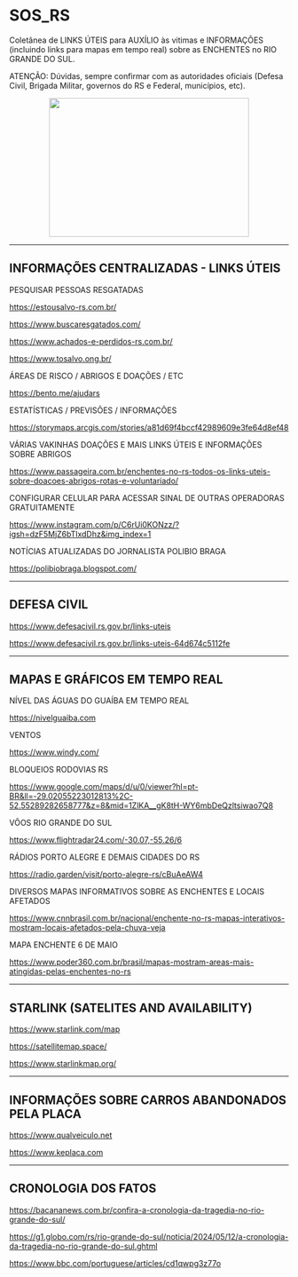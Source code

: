 # SOS_RS
Coletânea de LINKS ÚTEIS para AUXÍLIO às vitimas e INFORMAÇÕES (incluindo links para mapas em tempo real) sobre as ENCHENTES no RIO GRANDE DO SUL.

ATENÇÃO: Dúvidas, sempre confirmar com as autoridades oficiais (Defesa Civil, Brigada Militar, governos do RS e Federal, municípios, etc).

<p align="center">
  <img src="https://github.com/heltonx/SOS_RS/assets/52825808/0bf8b97b-04e3-434b-9a91-c3f1218aa391" width=360px height=250px />
</p>



------------
INFORMAÇÕES CENTRALIZADAS - LINKS ÚTEIS
------------

PESQUISAR PESSOAS RESGATADAS

https://estousalvo-rs.com.br/

https://www.buscaresgatados.com/

https://www.achados-e-perdidos-rs.com.br/

https://www.tosalvo.ong.br/

ÁREAS DE RISCO / ABRIGOS E DOAÇÕES / ETC

https://bento.me/ajudars

ESTATÍSTICAS / PREVISÕES / INFORMAÇÕES

https://storymaps.arcgis.com/stories/a81d69f4bccf42989609e3fe64d8ef48

VÁRIAS VAKINHAS DOAÇÕES E MAIS LINKS ÚTEIS E INFORMAÇÕES SOBRE ABRIGOS

https://www.passageira.com.br/enchentes-no-rs-todos-os-links-uteis-sobre-doacoes-abrigos-rotas-e-voluntariado/

CONFIGURAR CELULAR PARA ACESSAR SINAL DE OUTRAS OPERADORAS GRATUITAMENTE

https://www.instagram.com/p/C6rUi0KONzz/?igsh=dzF5MjZ6bTlxdDhz&img_index=1

NOTÍCIAS ATUALIZADAS DO JORNALISTA POLIBIO BRAGA

https://polibiobraga.blogspot.com/

------------
DEFESA CIVIL
------------

https://www.defesacivil.rs.gov.br/links-uteis

https://www.defesacivil.rs.gov.br/links-uteis-64d674c5112fe


------------
MAPAS E GRÁFICOS EM TEMPO REAL
------------

NÍVEL DAS ÁGUAS DO GUAÍBA EM TEMPO REAL

https://nivelguaiba.com

VENTOS

https://www.windy.com/

BLOQUEIOS RODOVIAS RS

https://www.google.com/maps/d/u/0/viewer?hl=pt-BR&ll=-29.02055223012813%2C-52.55289282658777&z=8&mid=1ZlKA__gK8tH-WY6mbDeQzltsiwao7Q8

VÔOS RIO GRANDE DO SUL

https://www.flightradar24.com/-30.07,-55.26/6

RÁDIOS PORTO ALEGRE E DEMAIS CIDADES DO RS

https://radio.garden/visit/porto-alegre-rs/cBuAeAW4

DIVERSOS MAPAS INFORMATIVOS SOBRE AS ENCHENTES E LOCAIS AFETADOS

https://www.cnnbrasil.com.br/nacional/enchente-no-rs-mapas-interativos-mostram-locais-afetados-pela-chuva-veja

MAPA ENCHENTE 6 DE MAIO

https://www.poder360.com.br/brasil/mapas-mostram-areas-mais-atingidas-pelas-enchentes-no-rs

------------
STARLINK (SATELITES AND AVAILABILITY)
------------

https://www.starlink.com/map

https://satellitemap.space/

https://www.starlinkmap.org/

------------
INFORMAÇÕES SOBRE CARROS ABANDONADOS PELA PLACA
------------

https://www.qualveiculo.net

https://www.keplaca.com


------------
CRONOLOGIA DOS FATOS
------------

https://bacananews.com.br/confira-a-cronologia-da-tragedia-no-rio-grande-do-sul/

https://g1.globo.com/rs/rio-grande-do-sul/noticia/2024/05/12/a-cronologia-da-tragedia-no-rio-grande-do-sul.ghtml

https://www.bbc.com/portuguese/articles/cd1qwpg3z77o



